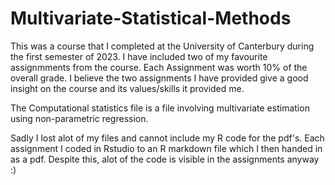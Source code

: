 # Multivariate-Statistical-Methods

This was a course that I completed at the University of Canterbury during the first semester of 2023. I have included two of my favourite assignmments from the course. Each Assignment was worth 10% of the overall grade. I believe the two assignments I have provided give a good insight on the course and its values/skills it provided me.

The Computational statistics file is a file involving multivariate estimation using non-parametric regression.

Sadly I lost alot of my files and cannot include my R code for the pdf's. Each assignment I coded in Rstudio to an R markdown file which I then handed in as a pdf. Despite this, alot of the code is visible in the assignments anyway :)

